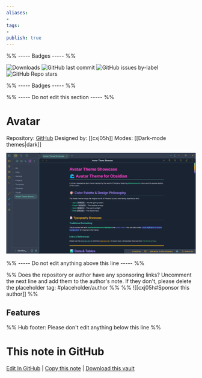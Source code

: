 ```yaml
---
aliases:
- 
tags: 
- 
publish: true
---
```


%% ----- Badges ----- %%

![Downloads](https://img.shields.io/badge/downloads-676-573E7A?style=for-the-badge&logo=)
![GitHub last commit](https://img.shields.io/github/last-commit/cxj05h/obsidian-avatar?color=573E7A&label=last%20update&logo=github&style=for-the-badge)
![GitHub issues by-label](https://img.shields.io/github/issues/cxj05h/obsidian-avatar/help%20wanted?color=573E7A&logo=github&style=for-the-badge) 
![GitHub Repo stars](https://img.shields.io/github/stars/cxj05h/obsidian-avatar?color=573E7A&logo=github&style=for-the-badge)

%% ----- Badges ----- %%

%% ----- Do not edit this section ----- %%

# Avatar

Repository: [GitHub](https://github.com/cxj05h/obsidian-avatar)
Designed by: [[cxj05h]]
Modes: [[Dark-mode themes|dark]]



![screenshot](https://github.com/cxj05h/obsidian-avatar/raw/HEAD/Avatar_Theme.png)

%% ----- Do not edit anything above this line ----- %% 

%% Does the repository or author have any sponsoring links? Uncomment the next line and add them to the author's note. If they don't, please delete the placeholder tag: #placeholder/author %%
%% ![[cxj05h#Sponsor this author]] %%


## Features



%% Hub footer: Please don't edit anything below this line %%

# This note in GitHub

<span class="git-footer">[Edit In GitHub](https://github.dev/obsidian-community/obsidian-hub/blob/main/02%20-%20Community%20Expansions/02.05%20All%20Community%20Expansions/Themes/Avatar.md "git-hub-edit-note") | [Copy this note](https://raw.githubusercontent.com/obsidian-community/obsidian-hub/main/02%20-%20Community%20Expansions/02.05%20All%20Community%20Expansions/Themes/Avatar.md "git-hub-copy-note") | [Download this vault](https://github.com/obsidian-community/obsidian-hub/archive/refs/heads/main.zip "git-hub-download-vault") </span>
